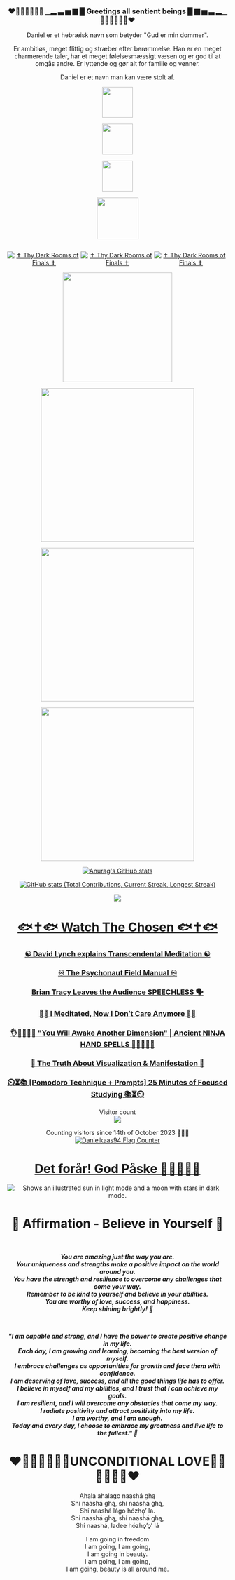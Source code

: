 <div align="center">

### ❤🧡💛💚💙💜🤍 ▁▂ ▃ ▅ ▆ █ Greetings all sentient beings █ ▆ ▅ ▃ ▂▁ 🤍💜💙💚💛🧡❤

</div>

<div align="center">

<div align="center">
    
Daniel er et hebræisk navn
som betyder "Gud er min dommer".

Er ambitiøs, meget flittig og stræber
efter berømmelse. Han er en meget
charmerende taler, har et meget
følelsesmæssigt væsen og er god til
at omgås andre. Er lyttende og gør
alt for familie og venner.



Daniel er et navn
man kan være stolt af.
    
<!-- Maybe should I have some kind of text here... To be continued... -->

</div>


[<img width="70" src="https://upload.wikimedia.org/wikipedia/commons/thumb/8/83/Steam_icon_logo.svg/512px-Steam_icon_logo.svg.png">](https://steamcommunity.com/id/Danielkaas94/)

[<img width="70" src="https://nuphoriq.com/wp-content/uploads/2019/12/linkedin-icon2.svg">](https://www.linkedin.com/in/danielkaas94/)

[<img width="70" src="https://www.macitynet.it/wp-content/uploads/2023/05/youtube-logo-1536x821.jpg">](https://www.youtube.com/c/Danielkaas94) 
    
[<img width="95" src="https://cdn.freebiesupply.com/images/large/2x/duolingo-logo-transparent.png">](https://duome.eu/Danielkaas94) 

<div style="display:flex; flex-direction: row; justify-content: center; align-items: center; float: left">

<a href="https://www.moddb.com/mods/thy-dark-rooms-of-finals" title="View ✝ Thy Dark Rooms of Finals ✝ on Mod DB" target="_blank"><img src="https://media.moddb.com/images/global/moddb.png" alt="✝ Thy Dark Rooms of Finals ✝" /></a>

<a href="https://www.moddb.com/mods/thy-dark-rooms-of-finals" title="View ✝ Thy Dark Rooms of Finals ✝ on ModDB" target="_blank"><img src="https://button.moddb.com/popularity/medium/mods/58310.png" alt="✝ Thy Dark Rooms of Finals ✝" /></a>

<a href="https://www.moddb.com/mods/thy-dark-rooms-of-finals" title="View ✝ Thy Dark Rooms of Finals ✝ on Mod DB" target="_blank"><img src="https://media.moddb.com/images/global/moddb.png" alt="✝ Thy Dark Rooms of Finals ✝" /></a>

</div>


[<img width="250" src="https://thezugzwangblog.com/wp-content/uploads/2017/09/chess-com-logo.png">](https://www.chess.com/member/danielkaas94) 

[<img width="350" src="https://upload.wikimedia.org/wikipedia/commons/0/02/Stack_Overflow_logo.svg">](https://stackoverflow.com/users/6662872/daniel-kaas) 
    
[<img width="350" src="https://upload.wikimedia.org/wikipedia/commons/6/6c/Codecademy.svg">](https://www.codecademy.com/profiles/Danielkaas94) 

[<img     width="350" src="https://www.codewars.com/users/Danielkaas94/badges/large">](https://www.codewars.com/users/Danielkaas94) 

    
[![Anurag's GitHub stats](https://github-readme-stats.vercel.app/api?username=Danielkaas94&show_icons=true&theme=midnight-purple&include_all_commits=true)](https://github.com/anuraghazra/github-readme-stats)

[![GitHub stats (Total Contributions, Current Streak, Longest Streak)](https://github-readme-streak-stats.herokuapp.com/?user=Danielkaas94&theme=midnight-purple&hide_border=false&locale=en)](https://upload.wikimedia.org/wikipedia/commons/b/b7/Dv%C3%A6rgsilkeabe_Callithrix_pygmaea.jpg)
  
  
  <!-- midnight-purple || tokyonight -->
  
</div>

<p align='center'>
    <img src="https://github-readme-stats.vercel.app/api/top-langs/?username=Danielkaas94&show_icons=true&title_color=ffffff&icon_color=2A75CF&text_color=daf7dc&bg_color=191919&langs_count=25&layout=compact">



<div align='center'>

# [🐟✝️🐟 Watch The Chosen 🐟✝️🐟](https://watch.thechosen.tv/page/s%C3%A6son%201)
### [☯ David Lynch explains Transcendental Meditation ☯](https://youtu.be/Em3XplqnoF4)
### [♾ The Psychonaut Field Manual ♾](https://ia902904.us.archive.org/25/items/the_psychonaut_field_manual_fourth_pdf_edition_by_bluefluke-d8rjuxc/the_psychonaut_field_manual_fourth_pdf_edition_by_bluefluke-d8rjuxc.pdf)
### [Brian Tracy Leaves the Audience SPEECHLESS 🗣️](https://youtu.be/tBgsREyppuI?si=6b_Y1hq-BvEBIJg4)
### [🧘‍♂️ I Meditated, Now I Don’t Care Anymore 🧘‍♀️](https://youtu.be/NnTLJtBr1zo?si=ICO-sentvVo6GuxT)
### [👌🫰🖖🫶🙏 "You Will Awake Another Dimension" | Ancient NINJA HAND SPELLS 🙏🫶🖖🤞🤌](https://www.youtube.com/watch?v=xwXdVfGICyI)
### [🙈 The Truth About Visualization & Manifestation 🙈](https://www.youtube.com/watch?v=gMBuMAtr8xk)
### [⏲️⏳📚 [Pomodoro Technique + Prompts] 25 Minutes of Focused Studying 📚⏳⏲️](https://www.youtube.com/watch?v=0HtrKObErnE)

</div>

<p align="center"> 
  Visitor count <br>
  <img src="https://profile-counter.glitch.me/Danielkaas94/count.svg" />
</p>

<div align="center"> 

Counting visitors since 14th of October 2023 🏴‍☠️🚩
<a href="https://info.flagcounter.com/NITf"><img src="https://s11.flagcounter.com/countxl/NITf/bg_861E8A/txt_FFFFFF/border_CCCCCC/columns_7/maxflags_250/viewers_0/labels_1/pageviews_1/flags_0/percent_0/" alt="Danielkaas94 Flag Counter" border="0"></a>

</div>


<div align="center">

<!-- # Glædelig Jul og Godt Nytår 🎅🎄🎁⛄🎆🆕🆙🎇🎉 -->
# [Det forår! God Påske 🌷🐤🐣🐥🌼](https://youtu.be/63ZhF59DcGE)
<!-- # God Sommer 🌻😎🌞 -->

<picture>
  <source media="(prefers-color-scheme: dark)" srcset="https://user-images.githubusercontent.com/25423296/163456776-7f95b81a-f1ed-45f7-b7ab-8fa810d529fa.png">
  <source media="(prefers-color-scheme: light)" srcset="https://user-images.githubusercontent.com/25423296/163456779-a8556205-d0a5-45e2-ac17-42d089e3c3f8.png">
  <img alt="Shows an illustrated sun in light mode and a moon with stars in dark mode." src="https://user-images.githubusercontent.com/25423296/163456779-a8556205-d0a5-45e2-ac17-42d089e3c3f8.png">
</picture>


# 🌟 Affirmation - Believe in Yourself 🌟

<br>

_**You are amazing just the way you are. <br/>Your uniqueness and strengths make a positive impact 
on the world around you. <br/>You have the strength and resilience to overcome any challenges 
that come your way. <br/>Remember to be kind to yourself and believe in your abilities. <br/>You are 
worthy of love, success, and happiness. <br/>Keep shining brightly! 🌟**_

<br>

_**"I am capable and strong, and I have the power to create positive change in my life. <br/>Each day, 
I am growing and learning, becoming the best version of myself. <br/>I embrace challenges as 
opportunities for growth and face them with confidence. <br/>I am deserving of love, success, and 
all the good things life has to offer. <br/>I believe in myself and my abilities, and I trust that I can 
achieve my goals. <br/>I am resilient, and I will overcome any obstacles that come my way. 
<br/>I radiate positivity and attract positivity into my life. 
<br/>I am worthy, and I am enough. 
<br/>Today and every day, I choose to embrace my greatness and live life to the fullest." 🌟**_

# ❤🧡💛💚💙💜🤍UNCONDITIONAL LOVE🤍💜💙💚💛🧡❤

Ahala ahalago naashá ghą
<br/>Shí naashá ghą, shí naashá ghą,
<br/>Shí naashá lágo hózhǫ’ la.
<br/>Shí naashá ghą, shí naashá ghą,
<br/>Shí naashá, ladee hózhǫ’ǫ’ lá

I am going in freedom
<br/>I am going, I am going,
<br/>I am going in beauty.
<br/>I am going, I am going,
<br/>I am going, beauty is all around me.

</div>

<!-- # God Efterår! 🎃🍁🍂 -->

<!--


<p align="left">
  <img alt="Doom Guy Gif!" width="30" href="https://steamcommunity.com/id/Danielkaas94/" src="https://upload.wikimedia.org/wikipedia/commons/thumb/8/83/Steam_icon_logo.svg/512px-Steam_icon_logo.svg.png">
  
</p>


**Danielkaas94/Danielkaas94** is a ✨ _special_ ✨ repository because its `README.md` (this file) appears on your GitHub profile.

![DoomGoodFaceS](https://upload.wikimedia.org/wikipedia/commons/thumb/8/83/Steam_icon_logo.svg/512px-Steam_icon_logo.svg.png)


Here are some ideas to get you started:

- 🔭 I’m currently working on ...
- 🌱 I’m currently learning ...
- 👯 I’m looking to collaborate on ...

- 🤔 I’m looking for help with ...
- 💬 Ask me about ...
- 📫 How to reach me: ...
- 😄 Pronouns: ...
- ⚡ Fun fact: ... I have a mantra for TM Meditation
-->
